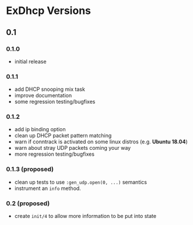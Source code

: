 # ExDhcp Versions

## 0.1

### 0.1.0

- initial release

### 0.1.1

- add DHCP snooping mix task
- improve documentation
- some regression testing/bugfixes

### 0.1.2

- add ip binding option
- clean up DHCP packet pattern matching
- warn if conntrack is activated on some linux distros (e.g. **Ubuntu 18.04**)
- warn about stray UDP packets coming your way
- more regression testing/bugfixes

### 0.1.3 (proposed)

- clean up tests to use `:gen_udp.open(0, ...)` semantics
- instrument an `info` method.

### 0.2 (proposed)

- create `init/4` to allow more information to be put into state
